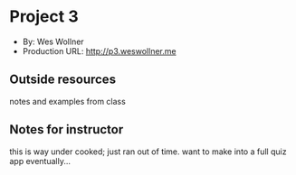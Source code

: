 # Project 3
+ By: Wes Wollner
+ Production URL: <http://p3.weswollner.me>

## Outside resources
notes and examples from class

## Notes for instructor
this is way under cooked; just ran out of time. want to make into a full quiz app eventually...